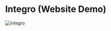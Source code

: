 # Integro (Website Demo)

![integro](https://user-images.githubusercontent.com/48752942/178179369-fd541453-c214-4589-9ce5-d0d60a39cb42.png)
